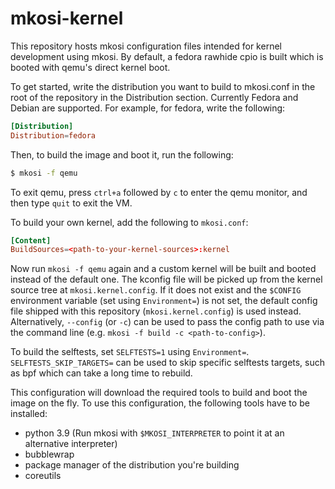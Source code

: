 # mkosi-kernel

This repository hosts mkosi configuration files intended for kernel development
using mkosi. By default, a fedora rawhide cpio is built which is booted with
qemu's direct kernel boot.

To get started, write the distribution you want to build to mkosi.conf in the
root of the repository in the Distribution section. Currently Fedora and Debian
are supported. For example, for fedora, write the following:

```conf
[Distribution]
Distribution=fedora
```

Then, to build the image and boot it, run the following:

```sh
$ mkosi -f qemu
```

To exit qemu, press `ctrl+a` followed by `c` to enter the qemu monitor, and then
type `quit` to exit the VM.

To build your own kernel, add the following to `mkosi.conf`:

```conf
[Content]
BuildSources=<path-to-your-kernel-sources>:kernel
```

Now run `mkosi -f qemu` again and a custom kernel will be built and booted
instead of the default one. The kconfig file will be picked up from the kernel
source tree at `mkosi.kernel.config`. If it does not exist and the `$CONFIG`
environment variable (set using `Environment=`) is not set, the default config
file shipped with this repository (`mkosi.kernel.config`) is used instead.
Alternatively, `--config` (or `-c`) can be used to pass the config path to use
via the command line (e.g. `mkosi -f build -c <path-to-config>`).

To build the selftests, set `SELFTESTS=1` using `Environment=`.
`SELFTESTS_SKIP_TARGETS=` can be used to skip specific selftests targets, such
as bpf which can take a long time to rebuild.

This configuration will download the required tools to build and boot the image
on the fly. To use this configuration, the following tools have to be installed:

- python 3.9 (Run mkosi with `$MKOSI_INTERPRETER` to point it at an alternative
  interpreter)
- bubblewrap
- package manager of the distribution you're building
- coreutils
